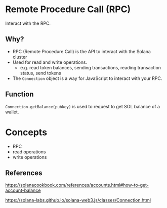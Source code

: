 # Remote Procedure Call (RPC)
Interact with the RPC.

## Why?

- RPC (Remote Procedure Call) is the API to interact with the Solana cluster
- Used for read and write operations.
    - e.g. read token balances, sending transactions, reading transaction status, send tokens
- The `Connection` object is a way for JavaScript to interact with your RPC.

## Function
`Connection.getBalance(pubkey)` is used to request to get SOL balance of a wallet.

# Concepts

- RPC
- read operations
- write operations

## References
https://solanacookbook.com/references/accounts.html#how-to-get-account-balance

https://solana-labs.github.io/solana-web3.js/classes/Connection.html
